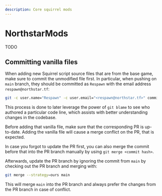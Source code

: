 ```yaml
---
description: Core squirrel mods
---
```


# NorthstarMods

TODO

## Committing vanilla files

When adding new Squirrel script source files that are from the base game, make sure to commit the unmodified file first.
In particular, when pushing on `main` branch, they should be committed as `Respawn` with the email address `respawn@northstar.tf`:

```sh
git -c user.name="Respawn" -c user.email="<respawn@northstar.tf>" commit -m "Add SQUIRREL_FILE.nut from VPK_NAME"
```

This process is done to later leverage the power of `git blame` to see who authored a particular code line, which assists with better understanding changes in the codebase.

Before adding that vanilla file, make sure that the corresponding PR is up-to-date.
Adding the vanilla file will cause a merge conflict on the PR, that is expected.

In case you forgot to update the PR first, you can also merge the commit before that into the PR branch manually by using `git merge <commit hash>`.

Afterwards, update the PR branch by ignoring the commit from `main` by checking out the PR branch and merging with:

```sh
git merge --strategy=ours main
```

This will merge `main` into the PR branch and always prefer the changes from the PR branch in case of conflict.
